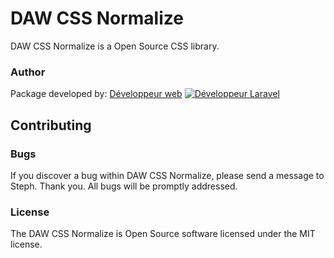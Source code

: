 # DAW CSS Normalize

DAW CSS Normalize is a Open Source CSS library.




### Author

Package developed by:
[Développeur web](https://www.devandweb.fr)
[![Développeur Laravel](https://www.devandweb.fr/medias/website/developpeur-web.png)](https://www.devandweb.fr)






## Contributing

### Bugs

If you discover a bug within DAW CSS Normalize, please send a message to Steph. Thank you.
All bugs will be promptly addressed.




### License

The DAW CSS Normalize is Open Source software licensed under the MIT license.
